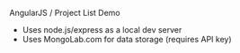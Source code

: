 AngularJS / Project List Demo

 * Uses node.js/express as a local dev server
 * Uses MongoLab.com for data storage (requires API key)
